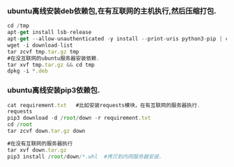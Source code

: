 ### ubuntu离线安装deb依赖包,在有互联网的主机执行,然后压缩打包.
```javascript
cd /tmp
apt-get install lsb-release
apt-get --allow-unauthenticated -y install --print-uris python3-pip | cut -d\' -f2 | grep http:// > /tmp/download-list
wget -i download-list
tar zcvf tmp.tar.gz tmp
#在没互联网的ubuntu服务器安装依赖.
tar xvf tmp.tar.gz && cd tmp
dpkg -i *.deb
```


### ubuntu离线安装pip3依赖包.
```javascript
cat requirement.txt   #比如安装requests模块，在有互联网的服务器执行.
requests
pip3 download -d /root/down -r requirement.txt
cd /root
tar zcvf down.tar.gz down

#在没有互联网的服务器执行
tar xvf down.tar.gz
pip3 install /root/down/*.whl  #拷贝到内网服务器安装.
```
